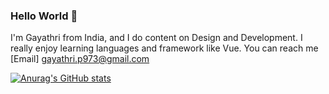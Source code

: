 ### Hello World 👋

I'm Gayathri from India, and I do content on Design and Development. 
I really enjoy learning languages and framework like Vue. 
You can reach me [Email] gayathri.p973@gmail.com





[![Anurag's GitHub stats](https://github-readme-stats.vercel.app/api?username=gayathri-16)](https://github.com/anuraghazra/github-readme-stats)

